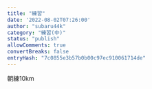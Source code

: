 ```yaml
---
title: "練習"
date: '2022-08-02T07:26:00'
author: "subaru44k"
category: "練習(中)"
status: "publish"
allowComments: true
convertBreaks: false
entryHash: "7c0855e3b57b0b00c97ec910061714de"
---
```

朝練10km
